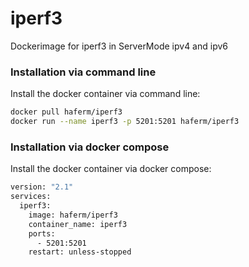 # iperf3

Dockerimage for iperf3 in ServerMode ipv4 and ipv6

### Installation via command line
Install the docker container via command line:

```bash
docker pull haferm/iperf3
docker run --name iperf3 -p 5201:5201 haferm/iperf3
```

### Installation via docker compose
Install the docker container via docker compose:

```bash
version: "2.1"
services:
  iperf3:
    image: haferm/iperf3
    container_name: iperf3
    ports:
      - 5201:5201
    restart: unless-stopped
```
